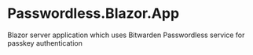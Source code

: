 # Passwordless.Blazor.App
Blazor server application which uses Bitwarden Passwordless service for passkey authentication
